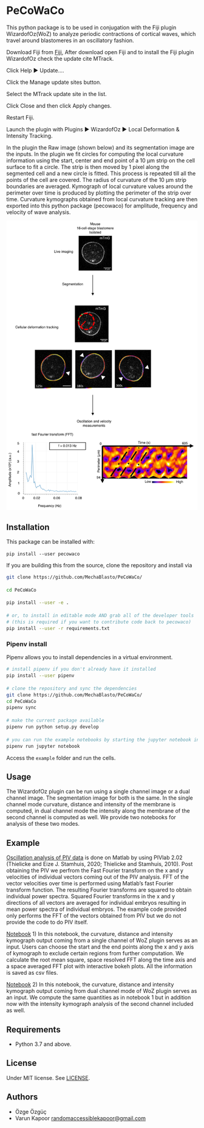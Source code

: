 # PeCoWaCo


This python package is to be used in conjugation with the Fiji plugin WizardofOz(WoZ) to analyze periodic contractions of cortical waves, which travel around blastomeres in an oscillatory fashion. 

Download Fiji from [Fiji](https://imagej.github.io/), After download open Fiji and to install the Fiji plugin WizardofOz check the update cite MTrack. 

Click Help ▶ Update....

Click the Manage update sites button.

Select the MTrack update site in the list.

Click Close and then click Apply changes.

Restart Fiji.

Launch the plugin with Plugins ▶ WizardofOz ▶ Local Deformation & Intensity Tracking.

In the plugin the Raw image (shown below) and its segmentation image are the inputs. In the plugin we fit circles for computing the local curvature
information using the start, center and end
point of a 10 μm strip on the cell surface to fit
a circle. The strip is then moved by 1 pixel
along the segmented cell and a new circle is
fitted. This process is repeated till all the
points of the cell are covered. The radius of
curvature of the 10 μm strip boundaries are
averaged. Kymograph of local curvature
values around the perimeter over time is
produced by plotting the perimeter of the strip
over time.
Curvature kymographs obtained from local
curvature tracking are then exported into this python package (pecowaco) for amplitude, frequency and velocity of wave analysis. 

![Notebook Description](https://github.com/Kapoorlabs-paris/PeCoWaCo/blob/main/Images/PastedGraphic.png)

## Installation
This package can be installed with:

`pip install --user pecowaco`

If you are building this from the source, clone the repository and install via

```bash
git clone https://github.com/MechaBlasto/PeCoWaCo/

cd PeCoWaCo

pip install --user -e .

# or, to install in editable mode AND grab all of the developer tools
# (this is required if you want to contribute code back to pecowaco)
pip install --user -r requirements.txt
```

### Pipenv install

Pipenv allows you to install dependencies in a virtual environment.

```bash
# install pipenv if you don't already have it installed
pip install --user pipenv

# clone the repository and sync the dependencies
git clone https://github.com/MechaBlasto/PeCoWaCo/
cd PeCoWaCo
pipenv sync

# make the current package available
pipenv run python setup.py develop

# you can run the example notebooks by starting the jupyter notebook inside the virtual env
pipenv run jupyter notebook
```

Access the `example` folder and run the cells.


## Usage
The WizardofOz plugin can be run using a single channel image or a dual channel image. The segmentation image for both is the same. In the single channel mode curvature, distance and intensity of the membrane is computed, in dual channel mode the intensity along the membrane of the second channel is computed as well. We provide two notebooks for analysis of these two modes.

## Example

[Oscillation analysis of PIV data](https://github.com/kapoorlab/PeCoWaCo/blob/main/examples/PIV_Analysis/Analyze_PIV.m) is done on Matlab by using PIVlab 2.02 (Thielicke and Eize J. Stamhuis, 2020; Thielicke and Stamhuis, 2010). Post obtaining the PIV we perfrom the Fast Fourier transform on the x and y velocities of individual vectors coming out of the PIV analysis. FFT of the vector
velocities over time is performed using
Matlab’s fast Fourier transform function. The
resulting Fourier transforms are squared to
obtain individual power spectra. Squared
Fourier transforms in the x and y directions of
all vectors are averaged for individual
embryos resulting in mean power spectra of
individual embryos. The example code provided only performs the FFT of the vectors obtained from PIV but we do not provide the code to do PIV itself.

[Notebook](https://github.com/kapoorlab/PeCoWaCo/blob/main/examples/Jupyter_Notebooks/OscillationQuantifier_3kymo.ipynb) 1)  In this notebook, the curvature, distance and intensity kymograph output coming from a single channel of WoZ plugin serves as an input. Users can choose the start and the end points along the x and y axis of kymograph to exclude certain regions from further computation. We calculate the root mean square, space resolved FFT along the time axis and a space averaged FFT plot with interactive bokeh plots. All the information is saved as csv files.

[Notebook](https://github.com/kapoorlab/PeCoWaCo/blob/main/examples/Jupyter_Notebooks/OscillationQuantifier_4kymo.ipynb) 2) In this notebook, the curvature, distance and intensity kymograph output coming from dual channel mode of WoZ plugin serves as an input. We compute the same quantities as in notebook 1 but in addition now with the intensity kymograph analysis of the second channel included as well.



## Requirements

- Python 3.7 and above.


## License

Under MIT license. See [LICENSE](LICENSE).

## Authors

- Özge Özgüç
- Varun Kapoor <randomaccessiblekapoor@gmail.com>

